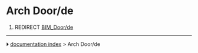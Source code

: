 # Arch Door/de
1.  REDIRECT [BIM_Door/de](BIM_Door/de.md)



---
⏵ [documentation index](../README.md) > Arch Door/de
